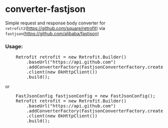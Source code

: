 # converter-fastjson
Simple request and response body converter for `retrofit2`(https://github.com/square/retrofit) via `fastjson`(https://github.com/alibaba/fastjson)

### Usage:
<pre>
    Retrofit retrofit = new Retrofit.Builder()
        .baseUrl("https://api.github.com")
        .addConverterFactory(FastjsonConverterFactory.create())
        .client(new OkHttpClient())
        .build();
</pre>
or
<pre>
    FastJsonConfig fastjsonConfig = new FastJsonConfig();
    Retrofit retrofit = new Retrofit.Builder()
        .baseUrl("https://api.github.com")
        .addConverterFactory(FastjsonConverterFactory.create().config(fastjsonConfig))
        .client(new OkHttpClient())
        .build();
</pre>
